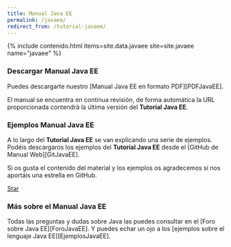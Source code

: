 ```yaml
---
title: Manual Java EE
permalink: /javaee/
redirect_from: /tutorial-javaee/
---
```


{% include contenido.html items=site.data.javaee site=site.javaee name="javaee" %}


### Descargar Manual Java EE

Puedes descargarte nuestro [Manual Java EE en formato PDF][PDFJavaEE].

El manual se encuentra en continua revisión, de forma automática la URL proporcionada contendrá la última versión del **Tutorial Java EE**.

### Ejemplos Manual Java EE

A lo largo del **Tutorial Java EE** se van explicando una serie de ejemplos. Podéis descargaros los ejemplos del **Tutorial Java EE** desde el [GitHub de Manual Web][GitJavaEE].

Si os gusta el contenido del material y los ejemplos os agradecemos si nos aportáis una estrella en GitHub.

<a class="github-button" href="https://github.com/manualweb/manualweb" data-icon="octicon-star" data-style="mega" aria-label="Star manualweb/manualweb on GitHub">Star</a>

### Más sobre el Manual Java EE

Todas las preguntas y dudas sobre Java las puedes consultar en el [Foro sobre Java EE][ForoJavaEE]. Y puedes echar un ojo a los [ejemplos sobre el lenguaje Java EE][EjemplosJavaEE].

<script id="github-bjs" src="https://buttons.github.io/buttons.js" async="" defer="defer"></script>


[PDFJava]: https://gitprint.com/victorcuervo/manualweb/blob/master/javaee/pdf/tutorial-java-pdf.md
[GitJava]: https://github.com/manualweb/manual-javaee
[ForoJava]: http://dudasprogramacion.com/java/java-ee
[EjemplosJava]: http://lineadecodigo.com/tag/java-ee/
